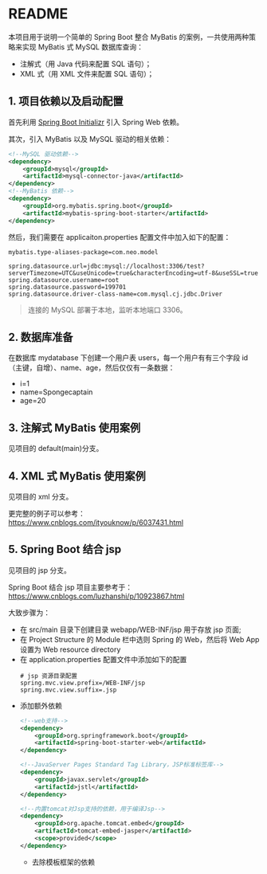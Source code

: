 # README

本项目用于说明一个简单的 Spring Boot 整合 MyBatis 的案例，一共使用两种策略来实现 MyBatis 式 MySQL 数据库查询：

- 注解式（用 Java 代码来配置 SQL 语句）；
- XML 式（用 XML 文件来配置 SQL 语句）；

## 1. 项目依赖以及启动配置

首先利用 [Spring Boot Initializr](https://start.spring.io/) 引入 Spring Web 依赖。

其次，引入 MyBatis 以及 MySQL 驱动的相关依赖：

```xml
<!--MySQL 驱动依赖-->
<dependency>
    <groupId>mysql</groupId>
    <artifactId>mysql-connector-java</artifactId>
</dependency>
<!--MyBatis 依赖-->
<dependency>
    <groupId>org.mybatis.spring.boot</groupId>
    <artifactId>mybatis-spring-boot-starter</artifactId>
</dependency>
```

然后，我们需要在 applicaiton.properties 配置文件中加入如下的配置：

```properties
mybatis.type-aliases-package=com.neo.model

spring.datasource.url=jdbc:mysql://localhost:3306/test?serverTimezone=UTC&useUnicode=true&characterEncoding=utf-8&useSSL=true
spring.datasource.username=root
spring.datasource.password=199701
spring.datasource.driver-class-name=com.mysql.cj.jdbc.Driver
```

> 连接的 MySQL 部署于本地，监听本地端口 3306。

## 2. 数据库准备

在数据库 mydatabase 下创建一个用户表 users，每一个用户有有三个字段 id（主键，自增）、name、age，然后仅仅有一条数据：

- i=1
- name=Spongecaptain
- age=20

## 3. 注解式 MyBatis 使用案例

见项目的 default(main)分支。

## 4. XML 式 MyBatis 使用案例

见项目的 xml 分支。

更完整的例子可以参考：https://www.cnblogs.com/ityouknow/p/6037431.html


## 5. Spring Boot 结合 jsp

见项目的 jsp 分支。

Spring Boot 结合 jsp 项目主要参考于：https://www.cnblogs.com/luzhanshi/p/10923867.html

大致步骤为：

- 在 src/main 目录下创建目录 webapp/WEB-INF/jsp 用于存放 jsp 页面;
- 在 Project Structure 的 Module 栏中选则 Spring 的 Web，然后将 Web App 设置为 Web resource directory
- 在 application.properties 配置文件中添加如下的配置
    ```properties
    # jsp 资源目录配置
    spring.mvc.view.prefix=/WEB-INF/jsp
    spring.mvc.view.suffix=.jsp    
    ```
- 添加额外依赖
    ```xml
    <!--web支持-->
    <dependency>
        <groupId>org.springframework.boot</groupId>
        <artifactId>spring-boot-starter-web</artifactId>
    </dependency>
    
    <!--JavaServer Pages Standard Tag Library，JSP标准标签库-->
    <dependency>
        <groupId>javax.servlet</groupId>
        <artifactId>jstl</artifactId>
    </dependency>
    
    <!--内置tomcat对Jsp支持的依赖，用于编译Jsp-->
    <dependency>
        <groupId>org.apache.tomcat.embed</groupId>
        <artifactId>tomcat-embed-jasper</artifactId>
        <scope>provided</scope>
    </dependency>
   ```
  - 去除模板框架的依赖
